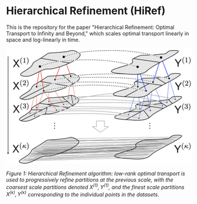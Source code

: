 # Hierarchical Refinement (HiRef)

This is the repository for the paper "Hierarchical Refinement: Optimal Transport to Infinity and Beyond," which scales optimal transport linearly in space and log-linearly in time.

![Hierarchical Refinement Schematic](images/fig1-2.png)

*Figure 1: Hierarchical Refinement algorithm: low-rank optimal transport is used to progressively refine partitions at the previous scale, with the coarsest scale partitions denoted $X^{(1)}, Y^{(1)}$, and the finest scale partitions $X^{(\kappa)}, Y^{(\kappa)}$ corresponding to the individual points in the datasets.*
